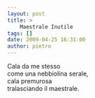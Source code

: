 ```yaml
---
layout: post
title: >
    Maestrale Inutile
tags: []
date: 2009-04-25 16:31:00
author: pietro
---
```

Cala da me stesso<br/>come una nebbiolina serale,<br/>cala premurosa<br/>tralasciando il maestrale.
